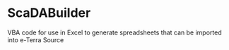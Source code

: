 # ScaDABuilder
VBA code for use in Excel to generate spreadsheets that can be imported into e-Terra Source 
